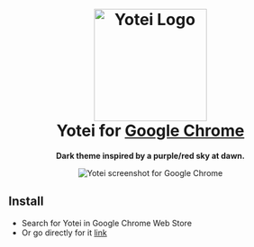<h1 align="center">
  <br>
  <img src="https://i.imgur.com/6Do3vfl.png" alt="Yotei Logo" width="200">
  <br>
  Yotei for <a href="https://www.google.com/chrome">Google Chrome</a>
  <br>
</h1>

<p align="center">
  <strong>Dark theme inspired by a purple/red sky at dawn.</strong>
</p>

<p align="center">
  <img alt="Yotei screenshot for Google Chrome" src="https://i.imgur.com/GImiS4h.png">
</p>

## Install

- Search for Yotei in Google Chrome Web Store
- Or go directly for it <a href="https://chromewebstore.google.com/search/yotei">link</a>
